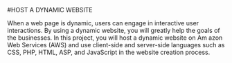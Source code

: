 #HOST A DYNAMIC WEBSITE

When a web page is
dynamic, users can
engage in interactive
user interactions. By
using a dynamic website,
you will greatly help the
goals of the businesses.
In this project, you will
host a dynamic website
on Am azon Web Services
(AWS) and use client-side
and server-side
languages such as CSS,
PHP, HTML, ASP, and
JavaScript in the website
creation process.
